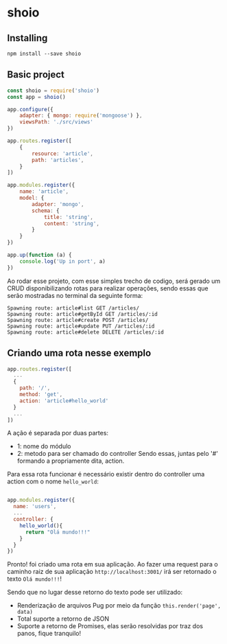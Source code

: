 # shoio

## Installing 
  `npm install --save shoio`


## Basic project

```javascript
const shoio = require('shoio')
const app = shoio()

app.configure({
    adapter: { mongo: require('mongoose') },
    viewsPath: './src/views'
})

app.routes.register([
    {
        resource: 'article',
        path: 'articles',
    }
])

app.modules.register({
    name: 'article',
    model: {
        adapter: 'mongo',
        schema: {
            title: 'string',
            content: 'string',
        }
    }
})

app.up(function (a) {
    console.log('Up in port', a)
})
``` 

Ao rodar esse projeto, com esse simples trecho de codigo, será gerado um CRUD disponibilizando rotas para realizar operações, sendo essas que serão mostradas no terminal da seguinte forma:

```
Spawning route: article#list GET /articles/
Spawning route: article#getById GET /articles/:id
Spawning route: article#create POST /articles/
Spawning route: article#update PUT /articles/:id
Spawning route: article#delete DELETE /articles/:id
```

## Criando uma rota nesse exemplo

```javascript
app.routes.register([
  ...
  {
    path: '/',
    method: 'get',
    action: 'article#hello_world'
  }
  ...
])
```

A ação é separada por duas partes:
  - 1: nome do módulo
  - 2: metodo para ser chamado do controller
Sendo essas, juntas pelo '#' formando a propriamente dita, action.

Para essa rota funcionar é necessário existir dentro do controller uma action com o nome `hello_world`:

```javascript

app.modules.register({
  name: 'users',
  ...
  controller: {
    hello_world(){
      return "Olá mundo!!!"
    }
  }
})

```

Pronto! foi criado uma rota em sua aplicação. Ao fazer uma request para o caminho raiz de sua aplicação `http://localhost:3001/` irá ser retornado o texto `Olá mundo!!!`!

Sendo que no lugar desse retorno do texto pode ser utilizado:
  - Renderização de arquivos Pug por meio da função `this.render('page', data)`
  - Total suporte a retorno de JSON
  - Suporte a retorno de Promises, elas serão resolvidas por traz dos panos, fique tranquilo!
  


  










